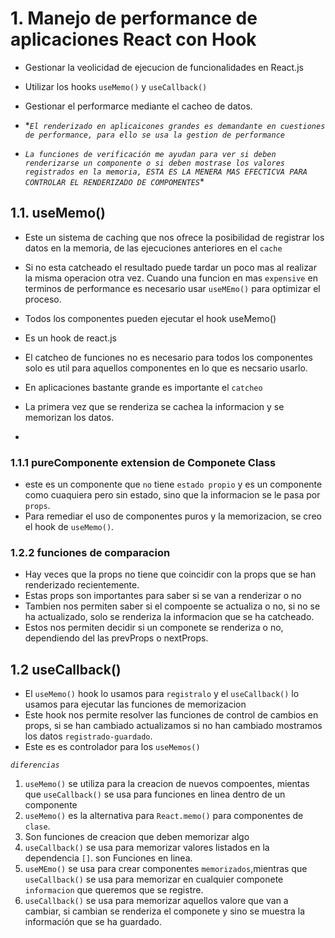 # 1. Manejo de performance de aplicaciones React con Hook
* Gestionar la veolicidad de ejecucion de funcionalidades en React.js
* Utilizar los hooks `useMemo()` y `useCallback()`
* Gestionar el performarce mediante el cacheo de datos.
* **`El renderizado en aplicaicones grandes es demandante en cuestiones de performance, para ello se usa la gestion de performance`*

* *`La funciones de verificación me ayudan para ver si deben renderizarse un componente o si deben mostrase los valores registrados en la memoria, ESTA ES LA MENERA MAS EFECTICVA PARA CONTROLAR EL RENDERIZADO DE COMPOMENTES`**
## 1.1. useMemo()
* Este un sistema de caching que nos ofrece la posibilidad de registrar los datos en la memoria, de las ejecuciones anteriores en el `cache` 
* Si no esta catcheado el resultado puede tardar un poco mas al realizar la misma operacion otra vez.
Cuando una funcion en mas `expensive` en terminos de performance es necesario usar `useMEmo()` para optimizar el proceso.
* Todos los componentes pueden ejecutar el hook useMemo()
* Es un hook de react.js
* El catcheo de funciones no es necesario para todos los componentes solo es util para aquellos componentes en lo que es necsario usarlo.
* En aplicaciones bastante grande es importante el `catcheo`

* La primera vez que se renderiza se cachea la informacion y se memorizan los datos.
* 
### 1.1.1 pureComponente extension de Componete Class
* este es un componente que `no` tiene `estado propio` y es un componente como cuaquiera pero sin estado, sino que la informacion se le pasa por `props`.
* Para remediar el uso de componentes puros y la memorizacion, se creo el hook de `useMemo()`.
### 1.2.2 funciones de comparacion
* Hay veces que la props no tiene que coincidir con la props que se han renderizado recientemente.
* Estas props son importantes para saber si se van a renderizar o no
* Tambien nos permiten saber si el compoente se actualiza o no, si no se ha actualizado, solo se renderiza la informacion que se ha catcheado.
* Estos nos permiten decidir si un componete se renderiza o no, dependiendo del las prevProps o nextProps.
## 1.2 useCallback()
* El `useMemo()` hook lo usamos para `registralo` y el `useCallback()` lo usamos para ejecutar las  funciones de memorizacion
* Este hook nos permite resolver las funciones de control de cambios en props, si se han cambiado actualizamos si no han cambiado mostramos los datos `registrado-guardado`.
* Este es es controlador para los `useMemos()`

*`diferencias`* 
1. `useMemo()` se utiliza para la creacion de nuevos compoentes, mientas que `useCallback()` se usa para funciones en linea dentro de un componente
2. `useMemo()` es la alternativa para `React.memo()` para componentes de `clase`.
3. Son funciones de creacion que deben memorizar algo
4. `useCallback()` se usa para memorizar valores listados en la dependencia `[]`. son Funciones en linea.
5. `useMEmo()` se usa para crear componentes `memorizados`,mientras que `useCallback()` se usa para memorizar en cualquier componete `informacion` que queremos que se registre.
6. `useCallback()` se usa para memorizar aquellos valore que van a cambiar, si cambian se renderiza el componete y sino se muestra la información que se ha guardado.
